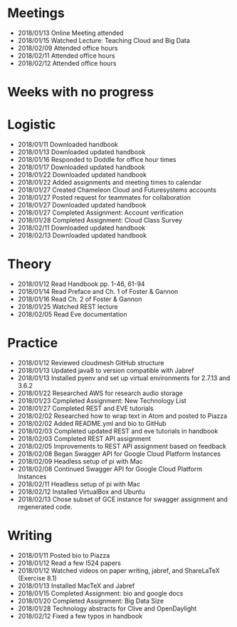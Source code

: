 # Meetings

* 2018/01/13 Online Meeting attended
* 2018/01/15 Watched Lecture: Teaching Cloud and Big Data
* 2018/02/09 Attended office hours
* 2018/02/11 Attended office hours
* 2018/02/12 Attended office hours

# Weeks with no progress

# Logistic

* 2018/01/11 Downloaded handbook
* 2018/01/13 Downloaded updated handbook
* 2018/01/16 Responded to Doddle for office hour times
* 2018/01/17 Downloaded updated handbook
* 2018/01/22 Downloaded updated handbook
* 2018/01/22 Added assignments and meeting times to calendar
* 2018/01/27 Created Chameleon Cloud and Futuresystems accounts
* 2018/01/27 Posted request for teammates for collaboration
* 2018/01/27 Downloaded updated handbook
* 2018/01/27 Completed Assignment: Account verification
* 2018/01/28 Completed Assignment: Cloud Class Survey
* 2018/02/11 Downloaded updated handbook
* 2018/02/13 Downloaded updated handbook

# Theory

* 2018/01/12 Read Handbook pp. 1-46, 61-94
* 2018/01/14 Read Preface and Ch. 1 of Foster & Gannon
* 2018/01/16 Read Ch. 2 of Foster & Gannon
* 2018/01/25 Watched REST lecture
* 2018/02/05 Read Eve documentation

# Practice

* 2018/01/12 Reviewed cloudmesh GitHub structure
* 2018/01/13 Updated java8 to version compatible with Jabref
* 2018/01/13 Installed pyenv and set up virtual environments for 2.7.13 and
3.6.2
* 2018/01/22 Researched AWS for research audio storage
* 2018/01/23 Cpmpleted Assignment: New Technology List
* 2018/01/27 Completed REST and EVE tutorials
* 2018/02/02 Researched how to wrap text in Atom and posted to Piazza
* 2018/02/02 Added README.yml and bio to GitHub
* 2018/02/03 Completed updated REST and eve tutorials in handbook
* 2018/02/03 Completed REST API assignment
* 2018/02/05 Improvements to REST API assignment based on feedback
* 2018/02/08 Began Swagger API for Google Cloud Platform Instances
* 2018/02/09 Headless setup of pi with Mac
* 2018/02/08 Continued Swagger API for Google Cloud Platform Instances
* 2018/02/11 Headless setup of pi with Mac
* 2018/02/12 Installed VirtualBox and Ubuntu
* 2018/02/13 Chose subset of GCE instance for swagger assignment and
regenerated code. 


# Writing

* 2018/01/11 Posted bio to Piazza
* 2018/01/12 Read a few I524 papers
* 2018/01/12 Watched videos on paper writing, jabref, and ShareLaTeX (Exercise
8.1)
* 2018/01/13 Installed MacTeX and Jabref
* 2018/01/15 Completed Assignment: bio and google docs
* 2018/01/20 Completed Assignment: Big Data Size
* 2018/01/28 Technology abstracts for Clive and OpenDaylight
* 2018/02/12 Fixed a few typos in handbook
